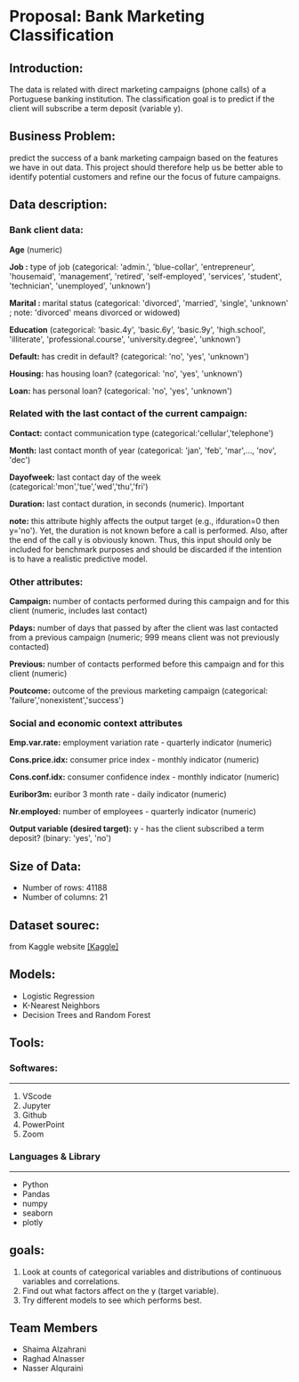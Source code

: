 # Proposal: Bank Marketing Classification
## Introduction:
The data is related with direct marketing campaigns (phone calls) of a Portuguese banking institution. The classification goal is to predict if the client will subscribe a term deposit (variable y).

## Business Problem:
predict the success of a bank marketing campaign based on the features we have in out data. This project should therefore help us be better able to identify potential customers and refine our the focus of future campaigns.
 
## Data description:
### Bank client data:
**Age** (numeric)

**Job :** type of job (categorical: 'admin.', 'blue-collar', 'entrepreneur', 'housemaid', 'management', 'retired', 'self-employed', 'services', 'student', 'technician', 'unemployed', 'unknown')

**Marital :** marital status (categorical: 'divorced', 'married', 'single', 'unknown' ; note: 'divorced' means divorced or widowed)

**Education** (categorical: 'basic.4y', 'basic.6y', 'basic.9y', 'high.school', 'illiterate', 'professional.course', 'university.degree', 'unknown')

**Default:** has credit in default? (categorical: 'no', 'yes', 'unknown')

**Housing:** has housing loan? (categorical: 'no', 'yes', 'unknown')

**Loan:** has personal loan? (categorical: 'no', 'yes', 'unknown')

### Related with the last contact of the current campaign:
**Contact:** contact communication type (categorical:'cellular','telephone')

**Month:** last contact month of year (categorical: 'jan', 'feb', 'mar',…, 'nov', 'dec')

**Dayofweek:** last contact day of the week (categorical:'mon','tue','wed','thu','fri')

**Duration:** last contact duration, in seconds (numeric). Important

**note:** this attribute highly affects the output target (e.g., ifduration=0 then y='no'). Yet, the duration is not known before a call is performed. Also, after the end of the call y is obviously known. Thus, this input should only be included for benchmark purposes and should be discarded if the intention is to have a realistic predictive model.

### Other attributes:
**Campaign:** number of contacts performed during this campaign and for this client (numeric, includes last contact)

**Pdays:** number of days that passed by after the client was last contacted from a previous campaign (numeric; 999 means client was not previously contacted)

**Previous:** number of contacts performed before this campaign and for this client (numeric)

**Poutcome:** outcome of the previous marketing campaign (categorical: 'failure','nonexistent','success') 

### Social and economic context attributes
**Emp.var.rate:** employment variation rate - quarterly indicator (numeric)

**Cons.price.idx:** consumer price index - monthly indicator (numeric)

**Cons.conf.idx:** consumer confidence index - monthly indicator (numeric)

**Euribor3m:** euribor 3 month rate - daily indicator (numeric)

**Nr.employed:** number of employees - quarterly indicator (numeric)

**Output variable (desired target):** y - has the client subscribed a term deposit? (binary: 'yes', 'no')

## Size of Data:
  - Number of rows: 41188
  - Number of columns: 21
  
## Dataset sourec:
from Kaggle website [[Kaggle]](https://www.kaggle.com/henriqueyamahata/bank-marketing?select=bank-additional-full.csv)


## Models:
- Logistic Regression
- K-Nearest Neighbors
- Decision Trees and Random Forest

## Tools:
### Softwares:
<hr>

1. VScode
2. Jupyter
3. Github
4. PowerPoint
5. Zoom

### Languages & Library
<hr>

   - Python
   - Pandas
   - numpy
   - seaborn
   - plotly
   
## goals:
1. Look at counts of categorical variables and distributions of continuous variables and correlations.  
2. Find out what factors affect on the y (target variable).
3. Try different models to see which performs best.

## Team Members
 - Shaima Alzahrani 
 - Raghad Alnasser
 - Nasser Alquraini
